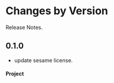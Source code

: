 Changes by Version
==================
Release Notes.

0.1.0
------------------

* update sesame license.

#### Project